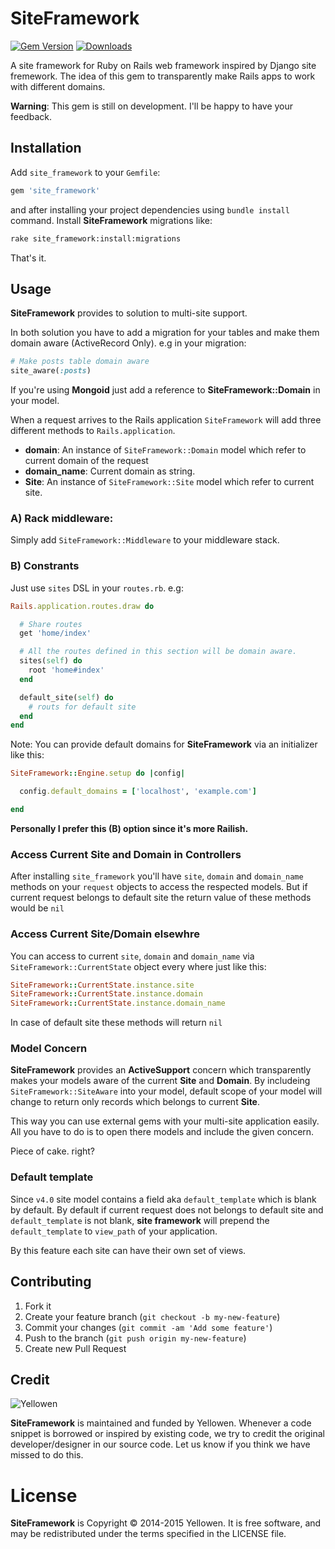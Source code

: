 # SiteFramework
[![Gem Version](https://badge.fury.io/rb/site_framework.png)](http://badge.fury.io/rb/site_framework)
[![Downloads](https://img.shields.io/gem/dt/site_framework.svg)](http://rubygems/gems/site_framework)

A site framework for Ruby on Rails web framework inspired by Django site fremework.
The idea of this gem to transparently make Rails apps to work with different domains.

**Warning**: This gem is still on development. I'll be happy to have your feedback.

## Installation

Add `site_framework` to your `Gemfile`:

```ruby
gem 'site_framework'
```

and after installing your project dependencies using `bundle install` command. Install
**SiteFramework** migrations like:

```bash
rake site_framework:install:migrations
```

That's it.

## Usage

**SiteFramework** provides to solution to multi-site support.

In both solution you have to add a migration for your tables and
make them domain aware (ActiveRecord Only). e.g in your migration:

```ruby
# Make posts table domain aware
site_aware(:posts)
```

If you're using **Mongoid** just add a reference to **SiteFramework::Domain** in your model.

When a request arrives to the Rails application `SiteFramework` will add three different
methods to `Rails.application`.

* **domain**: An instance of `SiteFramework::Domain` model which refer to current domain of
the request
* **domain_name**: Current domain as string.
* **Site**: An instance of `SiteFramework::Site` model which refer to current site.


### A) Rack middleware:
Simply add `SiteFramework::Middleware` to your middleware stack.

### B) Constrants
Just use `sites` DSL in your `routes.rb`. e.g:

```ruby
Rails.application.routes.draw do

  # Share routes
  get 'home/index'

  # All the routes defined in this section will be domain aware.
  sites(self) do
    root 'home#index'
  end

  default_site(self) do
    # routs for default site
  end
end
```
Note: You can provide default domains for **SiteFramework** via an
initializer like this:

```ruby
SiteFramework::Engine.setup do |config|

  config.default_domains = ['localhost', 'example.com']

end
```

**Personally I prefer this (B) option since it's more Railish.**

### Access Current Site and Domain in Controllers
After installing `site_framework` you'll have `site`, `domain` and `domain_name` methods
on your `request` objects to access the respected models. But if current request belongs
to default site the return value of these methods would be `nil`

### Access Current Site/Domain elsewhre
You can access to current `site`, `domain` and `domain_name` via `SiteFramework::CurrentState` object
every where just like this:

```ruby
SiteFramework::CurrentState.instance.site
SiteFramework::CurrentState.instance.domain
SiteFramework::CurrentState.instance.domain_name
```

In case of default site these methods will return `nil`

### Model Concern
**SiteFramework** provides an **ActiveSupport** concern which transparently
makes your models aware of the current **Site** and **Domain**. By includeing
`SiteFramework::SiteAware` into your model, default scope of your model will
change to return only records which belongs to current **Site**.

This way you can use external gems with your multi-site application easily.
All you have to do is to open there models and include the given concern.

Piece of cake. right?

### Default template
Since `v4.0` site model contains a field aka `default_template` which is blank by default.
By default if current request does not belongs to default site and `default_template` is not
blank, **site framework** will prepend the `default_template` to `view_path` of your application.

By this feature each site can have their own set of views.

## Contributing

1. Fork it
2. Create your feature branch (`git checkout -b my-new-feature`)
3. Commit your changes (`git commit -am 'Add some feature'`)
4. Push to the branch (`git push origin my-new-feature`)
5. Create new Pull Request

## Credit
![Yellowen](http://www.yellowen.com/images/logo.png)

**SiteFramework**  is maintained and funded by Yellowen. Whenever a code snippet is borrowed or inspired by existing code,
we try to credit the original developer/designer in our source code. Let us know if you think we have missed to do this.


# License

**SiteFramework** is Copyright © 2014-2015 Yellowen. It is free software, and may be redistributed under the terms specified in the LICENSE file.
